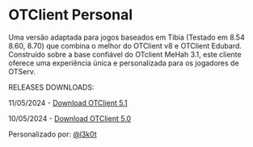 # OTClient Personal
Uma versão adaptada para jogos baseados em Tibia (Testado em 8.54 8.60, 8.70) que combina o melhor do OTClient v8 e OTClient Edubard. Construído sobre a base confiável do OTclient MeHah 3.1, este cliente oferece uma experiência única e personalizada para os jogadores de OTServ.


RELEASES DOWNLOADS:


11/05/2024 - [Download OTClient 5.1](https://github.com/l3k0t/OTClient_Personal/releases/tag/otclient_0.5)

10/05/2024 - [Download OTClient 5.0](https://github.com/l3k0t/OTClient_Personal/releases/tag/otclient_0.5)



Personalizado por: [@l3k0t](https://tibiaking.com/profile/76262-l3k0t/)

